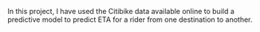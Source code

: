 In this project, I have used the Citibike data available online to build a predictive model to predict ETA for a rider from one destination to another.
